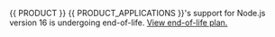 <Callout type="important">

  {{ PRODUCT }} {{ PRODUCT_APPLICATIONS }}'s support for Node.js version 16 is undergoing end-of-life. [View end-of-life plan.](/guides/install_nodejs#end-of-life-for-node-js-16-support)
  
</Callout>